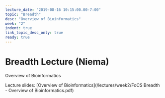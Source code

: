 ```yaml
---
lecture_date: "2019-08-16 10:15:00.00-7:00"
topic: "Breadth"
desc: "Overview of Bioinformatics"
week: "2"
indent: true
link_topic_desc_only: true
ready: true
---
```


# Breadth Lecture (Niema)
Overview of Bioinformatics

Lecture slides: [Overview of Bioinformatics](/lectures/week2/FoCS Breadth - Overview of Bioinformatics.pdf)
